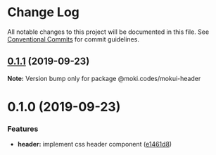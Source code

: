 # Change Log

All notable changes to this project will be documented in this file.
See [Conventional Commits](https://conventionalcommits.org) for commit guidelines.

## [0.1.1](https://github.com/moki/mokui/compare/@moki.codes/mokui-header@0.1.0...@moki.codes/mokui-header@0.1.1) (2019-09-23)

**Note:** Version bump only for package @moki.codes/mokui-header





# 0.1.0 (2019-09-23)


### Features

* **header:** implement css header component ([e1461d8](https://github.com/moki/mokui/commit/e1461d8))
